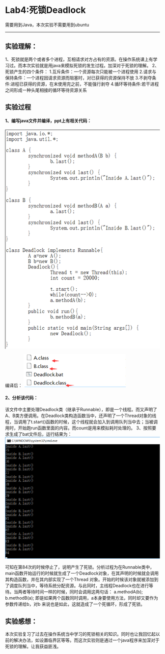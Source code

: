 # Lab4:死锁­Deadlock
需要用到Java，本次实验不需要用到ubuntu
***
## 实验理解：
1、死锁就是两个或者多个进程，互相请求对方占有的资源。在操作系统课上有学习过。而本次实验就是用java来模拟死锁的发生过程。加深对于死锁的理解。
2、死锁产生的四个条件：
	1.互斥条件：一个资源每次只能被一个进程使用
	2.请求与保持条件：一个进程因请求资源而阻塞时，对已获得的资源保持不放
	3.不剥夺条件:进程已获得的资源，在末使用完之前，不能强行剥夺
	4.循环等待条件:若干进程之间形成一种头尾相接的循环等待资源关系


## 实验过程
#### 1、编写java文件并编译，ppt上有相关代码：
![](https://raw.githubusercontent.com/jiaozm/ES2016_14353120/master/lab4_pic/1.png) <p>
编译后：
![](https://raw.githubusercontent.com/jiaozm/ES2016_14353120/master/lab4_pic/2.png) <p>
#### 2、分析该代码：
该文件中主要处理Deadlock类（继承于Runnable），即是一个线程。而又声明了A、B类方便调用。在Deadlock类构造函数当中，还声明了一个Thread对象的线程，当调用了t.start()函数的时候，这个线程就会加入到调用队列当中去；当被调用时，开始跑run函数里面的内容。而count是用来模拟耗时处理的。
3、按照要求生成了bat文件后，运行结果为：
![](https://raw.githubusercontent.com/jiaozm/ES2016_14353120/master/lab4_pic/3.png) <p>
可知在第84次的时候停止了，说明产生了死锁。分析过程为在Runnable类中，main函数开始运行的时候就生成了一个Deadlock对象，在其声明的时候就会调用其构造函数，并在其内部实现了一个Thread 对象。开始的时候该对象就被添加到了调度队列当中，等待系统分配资源。与此同时，主线程Deadlock也在进行等待。当两者等待时间一样的时候，同时会调用这两句话：
a.methodA(b);
b.methodB(a);
即是如果两个函数同时调用，a本身要使用方法，同时却又要作为参数传递给b，对b
来说也是如此，这就造成了一个死循环，形成了死锁。


## 实验感想：
  本次实验复习了过去在操作系统当中学习的死锁相关的知识。同时也让我回忆起以前的解决办法，如设置临界区等等。而这次实验则是通过一个java程序来加深对于死锁的理解。让我获益匪浅。



